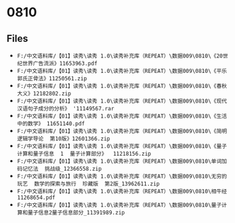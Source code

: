 # 0810

## Files

- `F:/中文语料库/【01】读秀\读秀 1.0\读秀补充库（REPEAT）\数据009\0810\《20世纪世界广告流派》11653963.pdf`
- `F:/中文语料库/【01】读秀\读秀 1.0\读秀补充库（REPEAT）\数据009\0810\《平乐郭氏正骨法》11250561.zip`
- `F:/中文语料库/【01】读秀\读秀 1.0\读秀补充库（REPEAT）\数据009\0810\《春秋大义》12182802.zip`
- `F:/中文语料库/【01】读秀\读秀 1.0\读秀补充库（REPEAT）\数据009\0810\《现代汉语句子成分的分析》 '11149567.rar`
- `F:/中文语料库/【01】读秀\读秀 1.0\读秀补充库（REPEAT）\数据009\0810\《生活中的数学》 11651140.pdf`
- `F:/中文语料库/【01】读秀\读秀 1.0\读秀补充库（REPEAT）\数据009\0810\《简明逻辑学导论  第10版》12601366.zip`
- `F:/中文语料库/【01】读秀\读秀 1.0\读秀补充库（REPEAT）\数据009\0810\《量子计算和量子信息  1  量子计算部分》  11218156.zip`
- `F:/中文语料库/【01】读秀\读秀 1.0\读秀补充库（REPEAT）\数据009\0810\单词加码记忆法  挑战级_12366558.zip`
- `F:/中文语料库/【01】读秀\读秀 1.0\读秀补充库（REPEAT）\数据009\0810\无穷的玩艺  数学的探索与旅行  珍藏版  第2版_13962611.zip`
- `F:/中文语料库/【01】读秀\读秀 1.0\读秀补充库（REPEAT）\数据009\0810\相牛经11268654.pdf`
- `F:/中文语料库/【01】读秀\读秀 1.0\读秀补充库（REPEAT）\数据009\0810\量子计算和量子信息2量子信息部分_11391989.zip`
